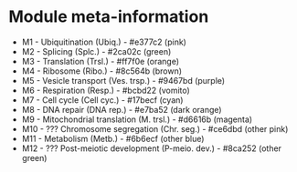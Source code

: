 # Module meta-information

- M1 - Ubiquitination (Ubiq.) - #e377c2 (pink)
- M2 - Splicing (Splc.) - #2ca02c (green)
- M3 - Translation (Trsl.) - #ff7f0e (orange)
- M4 - Ribosome (Ribo.) - #8c564b (brown)
- M5 - Vesicle transport (Ves. trsp.) - #9467bd (purple)
- M6 - Respiration (Resp.) - #bcbd22 (vomito)
- M7 - Cell cycle (Cell cyc.) - #17becf (cyan)
- M8 - DNA repair (DNA rep.) - #e7ba52 (dark orange)
- M9 - Mitochondrial translation (M. trsl.) - #d6616b (magenta)
- M10 - ??? Chromosome segregation (Chr. seg.) - #ce6dbd (other pink)
- M11 - Metabolism (Metb.) - #6b6ecf (other blue)
- M12 - ??? Post-meiotic development (P-meio. dev.) - #8ca252 (other green)